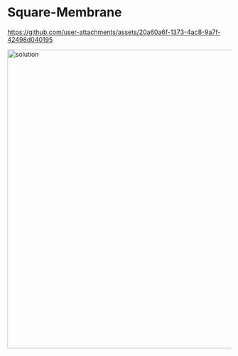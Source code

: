 # Square-Membrane


https://github.com/user-attachments/assets/20a60a6f-1373-4ac8-9a7f-42498d040195

<img width="673" alt="solution" src="https://github.com/user-attachments/assets/8f2dc2dd-2dd9-4af2-8915-c22692c54e33" />
